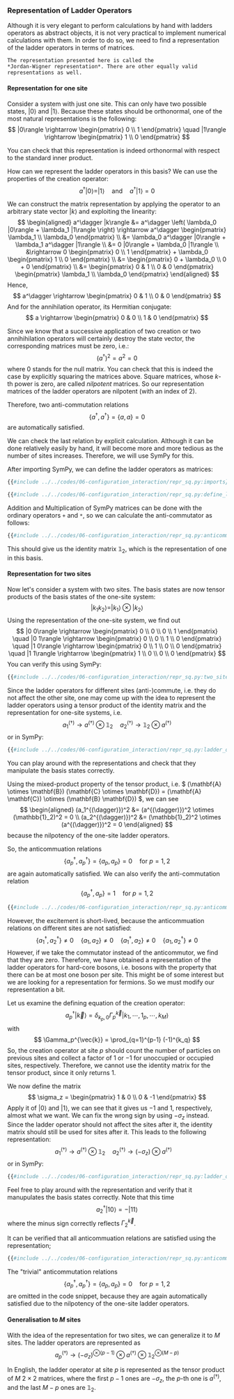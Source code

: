 ### Representation of Ladder Operators

Although it is very elegant to perform calculations by hand with ladders 
operators as abstract objects, it is not very practical to implement 
numerical calculations with them. In order to do so, we need to find a 
representation of the ladder operators in terms of matrices. 

```admonish note
The representation presented here is called the 
*Jordan-Wigner representation*. There are other equally valid 
representations as well.
```

#### Representation for one site
Consider a system with just one site. This can only have two possible 
states, $|0\rangle$ and $|1\rangle$. Because these states should 
be orthonormal, one of the most natural representations is the following:
$$
|0\rangle \rightarrow \begin{pmatrix} 0 \\ 1 \end{pmatrix} \quad
|1\rangle \rightarrow \begin{pmatrix} 1 \\ 0 \end{pmatrix}
$$

You can check that this representation is indeed orthonormal with respect 
to the standard inner product. 

How can we represent the ladder operators in this basis? We can use the 
properties of the creation operator:
$$
a^\dagger |0\rangle = |1\rangle \quad \text{and} \quad
a^\dagger |1\rangle = 0
$$

We can construct the matrix representation by applying the operator to 
an arbitrary state vector $|k\rangle$ and exploiting the linearity:
$$
\begin{aligned}
  a^\dagger |k\rangle 
  &= a^\dagger \left( \lambda_0 |0\rangle + \lambda_1 |1\rangle \right) 
    \rightarrow a^\dagger \begin{pmatrix} \lambda_1 \\ \lambda_0 \end{pmatrix} \\
  &= \lambda_0 a^\dagger |0\rangle + \lambda_1 a^\dagger |1\rangle \\
  &= 0 |0\rangle + \lambda_0 |1\rangle \\
  &\rightarrow 0 \begin{pmatrix} 0 \\ 1 \end{pmatrix} + 
    \lambda_0 \begin{pmatrix} 1 \\ 0 \end{pmatrix} \\
  &= \begin{pmatrix} 0 + \lambda_0 \\ 0 + 0 \end{pmatrix} \\
  &= \begin{pmatrix} 0 & 1 \\ 0 & 0 \end{pmatrix} 
    \begin{pmatrix} \lambda_1 \\ \lambda_0 \end{pmatrix}
\end{aligned}
$$
Hence,
$$
a^\dagger \rightarrow \begin{pmatrix} 0 & 1 \\ 0 & 0 \end{pmatrix}
$$
And for the annihilation operator, its Hermitian conjugate:
$$
a \rightarrow \begin{pmatrix} 0 & 0 \\ 1 & 0 \end{pmatrix}
$$

Since we know that a successive application of two creation or two 
annihihilation operators will certainly destroy the state vector, the 
corresponding matrices must be zero, i.e.:
$$
(a^\dagger)^2 = a^2 = 0
$$
where $0$ stands for the null matrix. You can check that this is 
indeed the case by explicitly squaring the matrices above. Square matrices, 
whose $k$-th power is zero, are called *nilpotent* matrices. So our 
representation matrices of the ladder operators are nilpotent (with an 
index of 2).

Therefore, two anti-commutation relations
$$
\{a^\dagger, a^\dagger\} = \{a, a\} = 0
$$
are automatically satisfied. 

We can check the last relation by explicit calculation. Although it can 
be done relatively easily by hand, it will become more and more tedious 
as the number of sites increases. Therefore, we will use SymPy for this.

After importing SymPy, we can define the ladder operators as matrices:
```python
{{#include ../../codes/06-configuration_interaction/repr_sq.py:imports}}
```
```python
{{#include ../../codes/06-configuration_interaction/repr_sq.py:define_ladder_operators}}
```

Addition and Multiplication of SymPy matrices can be done with the ordinary 
operators `+` and `*`, so we can calculate the anti-commutator as follows:
```python
{{#include ../../codes/06-configuration_interaction/repr_sq.py:anticommutator_one_site}}
```

This should give us the identity matrix $\mathbb{1}_2$, which is the 
representation of one in this basis.

#### Representation for two sites
Now let's consider a system with two sites. The basis states are now 
tensor products of the basis states of the one-site system:
$$
|k_1 k_2\rangle = |k_1\rangle \otimes |k_2\rangle
$$
Using the representation of the one-site system, we find out
$$
|0 0\rangle \rightarrow \begin{pmatrix} 0 \\ 0 \\ 0 \\ 1 \end{pmatrix} \quad
|0 1\rangle \rightarrow \begin{pmatrix} 0 \\ 0 \\ 1 \\ 0 \end{pmatrix} \quad
|1 0\rangle \rightarrow \begin{pmatrix} 0 \\ 1 \\ 0 \\ 0 \end{pmatrix} \quad
|1 1\rangle \rightarrow \begin{pmatrix} 1 \\ 0 \\ 0 \\ 0 \end{pmatrix}
$$
You can verify this using SymPy:
```python
{{#include ../../codes/06-configuration_interaction/repr_sq.py:two_site_basis}}
```

Since the ladder operators 
for different sites (anti-)commute, i.e. they do not affect the other site, 
one may come up with the idea to represent the ladder operators using 
a tensor product of the identity matrix and the representation for one-site 
systems, i.e.
$$
a_1^{(\dagger)} \rightarrow a^{(\dagger)} \otimes \mathbb{1}_2 \quad 
a_2^{(\dagger)} \rightarrow \mathbb{1}_2 \otimes a^{(\dagger)}
$$
or in SymPy:
```python
{{#include ../../codes/06-configuration_interaction/repr_sq.py:ladder_operators_two_sites_naive}}
```
You can play around with the representations and check that they manipulate 
the basis states correctly. 

Using the mixed-product property of the tensor product, i.e. 
$ (\mathbf{A} \otimes \mathbf{B}) (\mathbf{C} \otimes \mathbf{D}) = 
(\mathbf{A} \mathbf{C}) \otimes (\mathbf{B} \mathbf{D}) $, we can 
see 
$$
\begin{aligned}
  (a_1^{(\dagger)})^2 &= (a^{(\dagger)})^2 \otimes (\mathbb{1}_2)^2 = 0 \\ 
  (a_2^{(\dagger)})^2 &= (\mathbb{1}_2)^2 \otimes (a^{(\dagger)})^2 = 0
\end{aligned}
$$
because the nilpotency of the one-site ladder operators. 

So, the anticommuation relations 
$$
\{a_p^\dagger, a_p^\dagger\} = \{a_p, a_p\} = 0\quad \text{for } p = 1, 2
$$
are again automatically satisfied. We can also verify the anti-commutation 
relation
$$
\{a_p^\dagger, a_p\} = 1\quad \text{for } p = 1, 2
$$
```python
{{#include ../../codes/06-configuration_interaction/repr_sq.py:anticommutator_two_sites_naive}}
```
However, the excitement is short-lived, because the anticommuation relations 
on different sites are not satisfied:
$$
\{a_1^\dagger, a_2^\dagger\} \neq 0 \quad \{a_1, a_2\} \neq 0 \quad
\{a_1^\dagger, a_2\} \neq 0 \quad \{a_1, a_2^\dagger\} \neq 0
$$
However, if we take the commutator instead of the anticommutor, we find 
that they are zero. Therefore, we have obtained a representation of the 
ladder operators for hard-core bosons, i.e. bosons with the property that 
there can be at most one boson per site. This might be of some interest 
but we are looking for a representation for fermions. So we must modify 
our representation a bit.

Let us examine the defining equation of the creation operator:
$$
  a_p^{\dagger} | \vec{k} \rangle = 
    \delta_{k_p, 0} \Gamma_p^{\vec{k}} | k_1, \cdots, 1_p, \cdots, k_M \rangle
$$
with
$$
  \Gamma_p^{\vec{k}} = \prod_{q=1}^{p-1} (-1)^{k_q}
$$
So, the creation operator at site $p$ should count the number of 
particles on previous sites and collect a factor of $1$ or $-1$ 
for unoccupied or occupied sites, respectively. Therefore, we cannot use the 
identity matrix for the tensor product, since it only returns $1$. 

We now define the matrix
$$
\sigma_z = \begin{pmatrix} 1 & 0 \\ 0 & -1 \end{pmatrix}
$$
Apply it of $|0\rangle$ and $|1\rangle$, we can see that it gives 
us $-1$ and $1$, respectively, almost what we want. We can fix the 
wrong sign by using $-\sigma_z$ instead. Since the ladder operator 
should not affect the sites after it, the identity matrix should still be 
used for sites after it. This leads to the following representation:
$$
a_1^{(\dagger)} \rightarrow a^{(\dagger)} \otimes \mathbb{1}_2 \quad
a_2^{(\dagger)} \rightarrow (-\sigma_z) \otimes a^{(\dagger)} \quad
$$
or in SymPy:
```python
{{#include ../../codes/06-configuration_interaction/repr_sq.py:ladder_operators_two_sites}}
```
Feel free to play around with the representation and verify that it 
manupulates the basis states correctly. Note that this time
$$
  a_2^\dagger |1 0\rangle = - |1 1\rangle
$$
where the minus sign correctly reflects $\Gamma_2^{\vec{k}}$.

It can be verified that all anticommuation relations are satisfied 
using the representation;
```python
{{#include ../../codes/06-configuration_interaction/repr_sq.py:anticommutator_two_sites}}
```
The "trivial" anticommutation relations
$$
\{a_p^\dagger, a_p^\dagger\} = \{a_p, a_p\} = 0\quad \text{for } p = 1, 2
$$
are omitted in the code snippet, because they are again automatically 
satisfied due to the nilpotency of the one-site ladder operators.

#### Generalisation to $M$ sites
With the idea of the representation for two sites, we can generalize it 
to $M$ sites. The ladder operators are represented as
$$
a_p^{(\dagger)} \rightarrow (-\sigma_z)^{\otimes (p-1)} \otimes 
  a^{(\dagger)} \otimes \mathbb{1}_2^{\otimes (M-p)}
$$

In English, the ladder operator at site $p$ is represented as 
the tensor product of $M$ $2 \times 2$ matrices, where the first 
$p-1$ ones are $-\sigma_z$, the $p$-th one is $a^{(\dagger)}$, 
and the last $M-p$ ones are $\mathbb{1}_2$.


